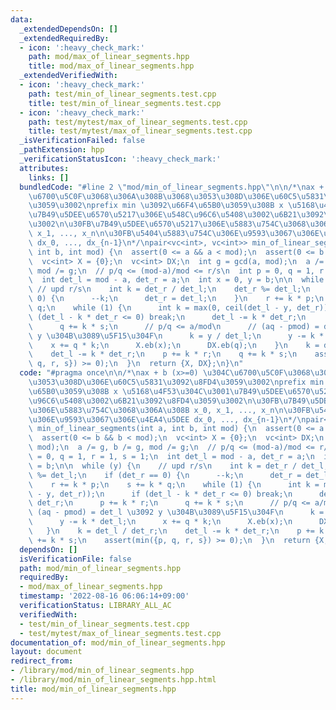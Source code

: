 ```yaml
---
data:
  _extendedDependsOn: []
  _extendedRequiredBy:
  - icon: ':heavy_check_mark:'
    path: mod/max_of_linear_segments.hpp
    title: mod/max_of_linear_segments.hpp
  _extendedVerifiedWith:
  - icon: ':heavy_check_mark:'
    path: test/min_of_linear_segments.test.cpp
    title: test/min_of_linear_segments.test.cpp
  - icon: ':heavy_check_mark:'
    path: test/mytest/max_of_linear_segments.test.cpp
    title: test/mytest/max_of_linear_segments.test.cpp
  _isVerificationFailed: false
  _pathExtension: hpp
  _verificationStatusIcon: ':heavy_check_mark:'
  attributes:
    links: []
  bundledCode: "#line 2 \"mod/min_of_linear_segments.hpp\"\n\n/*\nax + b (x>=0) \u304C\
    \u6700\u5C0F\u3068\u306A\u308B\u3068\u3053\u308D\u306E\u60C5\u5831\u3092\u8FD4\
    \u3059\u3002\nprefix min \u3092\u66F4\u65B0\u3059\u308B x \u5168\u4F53\u304C\u3001\
    \u7B49\u5DEE\u6570\u5217\u306E\u548C\u96C6\u5408\u3002\u6B21\u3092\u8FD4\u3059\
    \u3002\n\u30FB\u7B49\u5DEE\u6570\u5217\u306E\u5883\u754C\u3068\u306A\u308B x_0,\
    \ x_1, ..., x_n\n\u30FB\u5404\u5883\u754C\u306E\u9593\u3067\u306E\u4EA4\u5DEE\
    \ dx_0, ..., dx_{n-1}\n*/\npair<vc<int>, vc<int>> min_of_linear_segments(int a,\
    \ int b, int mod) {\n  assert(0 <= a && a < mod);\n  assert(0 <= b && b < mod);\n\
    \  vc<int> X = {0};\n  vc<int> DX;\n  int g = gcd(a, mod);\n  a /= g, b /= g,\
    \ mod /= g;\n  // p/q <= (mod-a)/mod <= r/s\n  int p = 0, q = 1, r = 1, s = 1;\n\
    \  int det_l = mod - a, det_r = a;\n  int x = 0, y = b;\n\n  while (y) {\n   \
    \ // upd r/s\n    int k = det_r / det_l;\n    det_r %= det_l;\n    if (det_r ==\
    \ 0) {\n      --k;\n      det_r = det_l;\n    }\n    r += k * p;\n    s += k *\
    \ q;\n    while (1) {\n      int k = max(0, ceil(det_l - y, det_r));\n      if\
    \ (det_l - k * det_r <= 0) break;\n      det_l -= k * det_r;\n      p += k * r;\n\
    \      q += k * s;\n      // p/q <= a/mod\n      // (aq - pmod) = det_l \u3092\
    \ y \u304B\u3089\u5F15\u304F\n      k = y / det_l;\n      y -= k * det_l;\n  \
    \    x += q * k;\n      X.eb(x);\n      DX.eb(q);\n    }\n    k = det_l / det_r;\n\
    \    det_l -= k * det_r;\n    p += k * r;\n    q += k * s;\n    assert(min({p,\
    \ q, r, s}) >= 0);\n  }\n  return {X, DX};\n}\n"
  code: "#pragma once\n\n/*\nax + b (x>=0) \u304C\u6700\u5C0F\u3068\u306A\u308B\u3068\
    \u3053\u308D\u306E\u60C5\u5831\u3092\u8FD4\u3059\u3002\nprefix min \u3092\u66F4\
    \u65B0\u3059\u308B x \u5168\u4F53\u304C\u3001\u7B49\u5DEE\u6570\u5217\u306E\u548C\
    \u96C6\u5408\u3002\u6B21\u3092\u8FD4\u3059\u3002\n\u30FB\u7B49\u5DEE\u6570\u5217\
    \u306E\u5883\u754C\u3068\u306A\u308B x_0, x_1, ..., x_n\n\u30FB\u5404\u5883\u754C\
    \u306E\u9593\u3067\u306E\u4EA4\u5DEE dx_0, ..., dx_{n-1}\n*/\npair<vc<int>, vc<int>>\
    \ min_of_linear_segments(int a, int b, int mod) {\n  assert(0 <= a && a < mod);\n\
    \  assert(0 <= b && b < mod);\n  vc<int> X = {0};\n  vc<int> DX;\n  int g = gcd(a,\
    \ mod);\n  a /= g, b /= g, mod /= g;\n  // p/q <= (mod-a)/mod <= r/s\n  int p\
    \ = 0, q = 1, r = 1, s = 1;\n  int det_l = mod - a, det_r = a;\n  int x = 0, y\
    \ = b;\n\n  while (y) {\n    // upd r/s\n    int k = det_r / det_l;\n    det_r\
    \ %= det_l;\n    if (det_r == 0) {\n      --k;\n      det_r = det_l;\n    }\n\
    \    r += k * p;\n    s += k * q;\n    while (1) {\n      int k = max(0, ceil(det_l\
    \ - y, det_r));\n      if (det_l - k * det_r <= 0) break;\n      det_l -= k *\
    \ det_r;\n      p += k * r;\n      q += k * s;\n      // p/q <= a/mod\n      //\
    \ (aq - pmod) = det_l \u3092 y \u304B\u3089\u5F15\u304F\n      k = y / det_l;\n\
    \      y -= k * det_l;\n      x += q * k;\n      X.eb(x);\n      DX.eb(q);\n \
    \   }\n    k = det_l / det_r;\n    det_l -= k * det_r;\n    p += k * r;\n    q\
    \ += k * s;\n    assert(min({p, q, r, s}) >= 0);\n  }\n  return {X, DX};\n}\n"
  dependsOn: []
  isVerificationFile: false
  path: mod/min_of_linear_segments.hpp
  requiredBy:
  - mod/max_of_linear_segments.hpp
  timestamp: '2022-08-16 06:06:14+09:00'
  verificationStatus: LIBRARY_ALL_AC
  verifiedWith:
  - test/min_of_linear_segments.test.cpp
  - test/mytest/max_of_linear_segments.test.cpp
documentation_of: mod/min_of_linear_segments.hpp
layout: document
redirect_from:
- /library/mod/min_of_linear_segments.hpp
- /library/mod/min_of_linear_segments.hpp.html
title: mod/min_of_linear_segments.hpp
---
```

